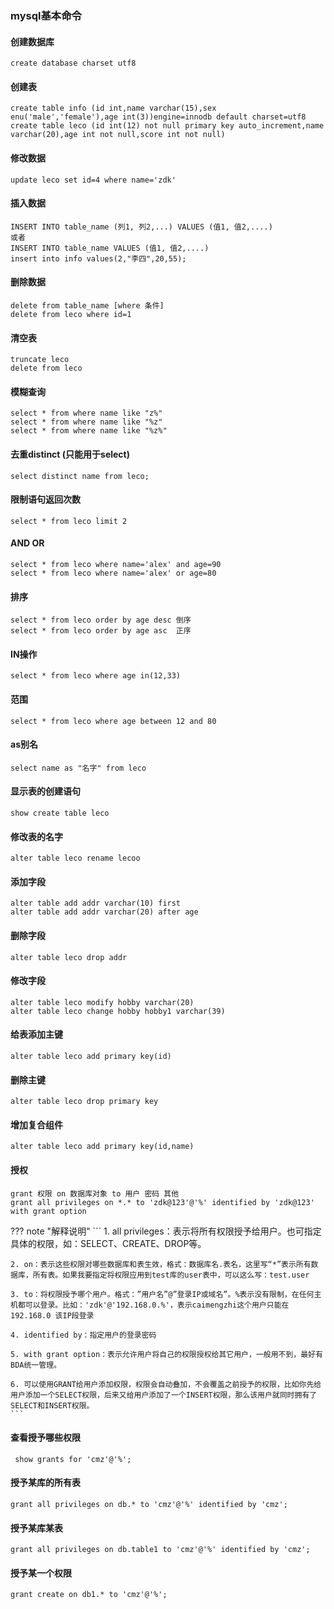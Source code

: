 ### mysql基本命令

#### 创建数据库
```
create database charset utf8
```
#### 创建表

```
create table info (id int,name varchar(15),sex enu('male','female'),age int(3))engine=innodb default charset=utf8
create table leco (id int(12) not null primary key auto_increment,name varchar(20),age int not null,score int not null)
```
#### 修改数据

```
update leco set id=4 where name='zdk'

```
#### 插入数据

```
INSERT INTO table_name (列1, 列2,...) VALUES (值1, 值2,....)
或者
INSERT INTO table_name VALUES (值1, 值2,....)
insert into info values(2,"李四",20,55);
```
#### 删除数据

```
delete from table_name [where 条件]
delete from leco where id=1
```
#### 清空表

```
truncate leco
delete from leco
```
#### 模糊查询

```
select * from where name like "z%"
select * from where name like "%z"
select * from where name like "%z%"
```
#### 去重distinct (只能用于select)

```
select distinct name from leco;
```
#### 限制语句返回次数

```
select * from leco limit 2
```
#### AND OR

```
select * from leco where name='alex' and age=90
select * from leco where name='alex' or age=80
```
#### 排序

```
select * from leco order by age desc 倒序
select * from leco order by age asc  正序
```
#### IN操作

```
select * from leco where age in(12,33)

```
#### 范围

```
select * from leco where age between 12 and 80
```
#### as别名

```
select name as "名字" from leco
```
#### 显示表的创建语句

```
show create table leco
```
#### 修改表的名字

```
alter table leco rename lecoo
```
#### 添加字段

```
alter table add addr varchar(10) first
alter table add addr varchar(20) after age
```
#### 删除字段

```
alter table leco drop addr
```
#### 修改字段

```
alter table leco modify hobby varchar(20)
alter table leco change hobby hobby1 varchar(39)
```
#### 给表添加主键

```
alter table leco add primary key(id)
```
#### 删除主键

```
alter table leco drop primary key
```
#### 增加复合组件

```
alter table leco add primary key(id,name)
```
#### 授权

```
grant 权限 on 数据库对象 to 用户 密码 其他
grant all privileges on *.* to 'zdk@123'@'%' identified by 'zdk@123' with grant option

```




??? note "解释说明"
    ```
    1. all privileges：表示将所有权限授予给用户。也可指定具体的权限，如：SELECT、CREATE、DROP等。

    2. on：表示这些权限对哪些数据库和表生效，格式：数据库名.表名，这里写“*”表示所有数据库，所有表。如果我要指定将权限应用到test库的user表中，可以这么写：test.user

    3. to：将权限授予哪个用户。格式：”用户名”@”登录IP或域名”。%表示没有限制，在任何主机都可以登录。比如：'zdk'@'192.168.0.%'，表示caimengzhi这个用户只能在192.168.0 该IP段登录

    4. identified by：指定用户的登录密码

    5. with grant option：表示允许用户将自己的权限授权给其它用户，一般用不到，最好有BDA统一管理。

    6. 可以使用GRANT给用户添加权限，权限会自动叠加，不会覆盖之前授予的权限，比如你先给用户添加一个SELECT权限，后来又给用户添加了一个INSERT权限，那么该用户就同时拥有了SELECT和INSERT权限。
    ```
#### 查看授予哪些权限
```
 show grants for 'cmz'@'%';
```
#### 授予某库的所有表

```
grant all privileges on db.* to 'cmz'@'%' identified by 'cmz';
```
#### 授予某库某表

```
grant all privileges on db.table1 to 'cmz'@'%' identified by 'cmz';

```
#### 授予某一个权限

```
grant create on db1.* to 'cmz'@'%';
```
